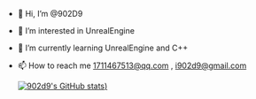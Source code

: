 - 👋 Hi, I’m @902D9
- 👀 I’m interested in UnrealEngine
- 🌱 I’m currently learning UnrealEngine and C++
- 📫 How to reach me 
     1711467513@qq.com , i902d9@gmail.com

  [![902d9's GitHub stats](https://github-readme-stats.vercel.app/api?username=902d9&theme=tokyonight))]()

<!---
902D9/902D9 is a ✨ special ✨ repository because its `README.md` (this file) appears on your GitHub profile.
You can click the Preview link to take a look at your changes.
--->

